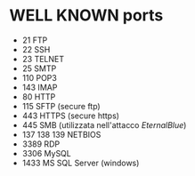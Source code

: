 # WELL KNOWN ports

- 21 FTP
- 22 SSH
- 23 TELNET
- 25 SMTP
- 110 POP3
- 143 IMAP
- 80 HTTP
- 115 SFTP (secure ftp)
- 443 HTTPS (secure https)
- 445 SMB (utilizzata nell'attacco _EternalBlue_)
- 137 138 139 NETBIOS
- 3389 RDP
- 3306 MySQL
- 1433 MS SQL Server (windows)
